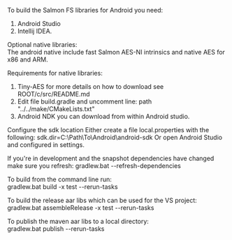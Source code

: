 To build the Salmon FS libraries for Android you need:  
1. Android Studio  
2. Intellij IDEA.  
  
Optional native libraries:  
The android native include fast Salmon AES-NI intrinsics and native AES for x86 and ARM.  
  
Requirements for native libraries:  
1. Tiny-AES for more details on how to download see ROOT/c/src/README.md  
2. Edit file build.gradle and uncomment line: path "../../make/CMakeLists.txt"      
3. Android NDK you can download from within Android studio.    
  
Configure the sdk location
Either create a file local.properties with the following:
sdk.dir=C\:\\Path\\To\\Android\\android-sdk
Or open Android Studio and configured in settings.

If you're in development and the snapshot dependencies have changed make sure you refresh:
gradlew.bat --refresh-dependencies

To build from the command line run:  
gradlew.bat build -x test --rerun-tasks    

  
To build the release aar libs which can be used for the VS project:  
gradlew.bat assembleRelease -x test --rerun-tasks  
  
To publish the maven aar libs to a local directory:  
gradlew.bat publish --rerun-tasks  
